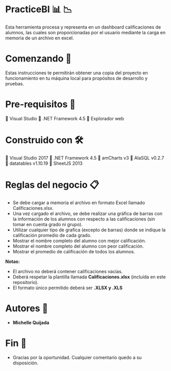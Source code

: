 # PracticeBI :bar_chart: :chart_with_downwards_trend:

Esta herramienta procesa y representa en un dashboard calificaciones de alumnos, las cuales son proporcionadas por el usuario mediante la carga en memoria de un archivo en excel. 

# Comenzando :rocket:
Estas instrucciones te permitirán obtener una copia del proyecto en funcionamiento en tu máquina local para propósitos de desarrollo y pruebas.

# Pre-requisitos :pencil:

:small_blue_diamond: Visual Studio
:small_blue_diamond: .NET Framework 4.5
:small_blue_diamond: Explorador web

# Construido con :hammer_and_wrench:

:small_blue_diamond: Visual Studio 2017
:small_blue_diamond: .NET Framework 4.5
:small_blue_diamond: amCharts v3
:small_blue_diamond: AlaSQL v0.2.7
:small_blue_diamond: datatables v1.10.19
:small_blue_diamond: SheetJS 2013


# Reglas del negocio :clipboard:
* Se debe cargar a memoria el archivo en formato Excel llamado Calificaciones.xlsx.
* Una vez cargado el archivo, se debe realizar una gráfica de barras con la información de los alumnos con respecto a las calificaciones (sin tomar en cuenta grado ni grupo).
* Utilizar cualquier tipo de grafica (excepto de barras) donde se indique la calificación promedio de cada grado.
* Mostrar el nombre completo del alumno con mejor calificación.
* Mostrar el nombre completo del alumno con peor calificación.
* Mostrar el promedio de calificación de todos los alumnos.

__Notas:__ 
* El archivo no deberá contener calificaciones vacías.
* Deberá respetar la plantilla llamada __Calificaciones.xlsx__ (incluída en este repositorio).
* El formato único permitido deberá ser __.XLSX y .XLS__

# Autores :busts_in_silhouette:

* __Michelle Quijada__

# Fin :raised_hands:

* Gracias por la oportunidad. Cualquier comentario quedo a su disposición.
